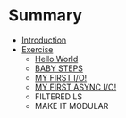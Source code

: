 # Summary

* [Introduction](README.md)
* [Exercise](exercise.md)
   * [Hello World](hello_world.md)
   * [BABY STEPS](baby_steps.md)
   * [MY FIRST I/O!](my_first_io.md)
   * [MY FIRST ASYNC I/O!](my_first_async_io.md)
   * FILTERED LS
   * MAKE IT MODULAR

